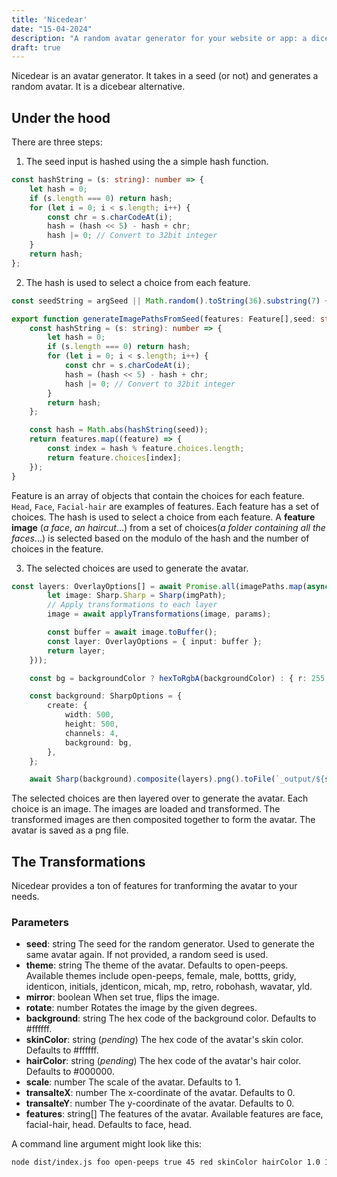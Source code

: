 ```yaml
---
title: 'Nicedear'
date: "15-04-2024"
description: "A random avatar generator for your website or app: a dicebear alternative."
draft: true
---
```


Nicedear is an avatar generator. It takes in a seed (or not) and generates a random avatar. It is a dicebear alternative. 

## Under the hood

There are three steps:

1. The seed input is hashed using the a simple hash function.

```ts
const hashString = (s: string): number => {
	let hash = 0;
	if (s.length === 0) return hash;
	for (let i = 0; i < s.length; i++) {
		const chr = s.charCodeAt(i);
		hash = (hash << 5) - hash + chr;
		hash |= 0; // Convert to 32bit integer
	}
	return hash;
};
```

2. The hash is used to select a choice from each feature.

```ts
const seedString = argSeed || Math.random().toString(36).substring(7) + Math.random().toString(36).substring(7);

export function generateImagePathsFromSeed(features: Feature[],seed: string): string[] | never {
	const hashString = (s: string): number => {
		let hash = 0;
		if (s.length === 0) return hash;
		for (let i = 0; i < s.length; i++) {
			const chr = s.charCodeAt(i);
			hash = (hash << 5) - hash + chr;
			hash |= 0; // Convert to 32bit integer
		}
		return hash;
	};

	const hash = Math.abs(hashString(seed));
	return features.map((feature) => {
		const index = hash % feature.choices.length;
		return feature.choices[index];
	});
}
```

Feature is an array of objects that contain the choices for each feature. `Head`, `Face`, `Facial-hair` are examples of features. Each feature has a set of choices. The hash is used to select a choice from each feature. A **feature image** (*a face*, *an haircut*...) from a set of choices(*a folder containing all the faces*...) is selected based on the modulo of the hash and the number of choices in the feature. 

3. The selected choices are used to generate the avatar.

```ts
const layers: OverlayOptions[] = await Promise.all(imagePaths.map(async (imgPath, i) => {
		let image: Sharp.Sharp = Sharp(imgPath);
		// Apply transformations to each layer
		image = await applyTransformations(image, params);

		const buffer = await image.toBuffer();
		const layer: OverlayOptions = { input: buffer };
		return layer;
	}));

	const bg = backgroundColor ? hexToRgbA(backgroundColor) : { r: 255, g: 255, b: 255, alpha: 1 };

	const background: SharpOptions = {
		create: {
			width: 500,
			height: 500,
			channels: 4,
			background: bg,
		},
	};

	await Sharp(background).composite(layers).png().toFile(`_output/${seed}${pathHash}.png`);
```

The selected choices are then layered over to generate the avatar. Each choice is an image. The images are loaded and transformed. The transformed images are then composited together to form the avatar. The avatar is saved as a png file.


## The Transformations

Nicedear provides a ton of features for tranforming the avatar to your needs.

### Parameters

- **seed**: string
The seed for the random generator. Used to generate the same avatar again. If not provided, a random seed is used.
- **theme**: string
The theme of the avatar. Defaults to open-peeps. Available themes include open-peeps, female, male, bottts, gridy, identicon, initials, jdenticon, micah, mp, retro, robohash, wavatar, yld.
- **mirror**: boolean
When set true, flips the image.
- **rotate**: number
Rotates the image by the given degrees.
- **background**: string
The hex code of the background color. Defaults to #ffffff.
- **skinColor**: string (*pending*)
The hex code of the avatar's skin color. Defaults to #ffffff.
- **hairColor**: string (*pending*)
The hex code of the avatar's hair color. Defaults to #000000.
- **scale**: number
The scale of the avatar. Defaults to 1.
- **transalteX**: number
The x-coordinate of the avatar. Defaults to 0.
- **transalteY**: number
The y-coordinate of the avatar. Defaults to 0.
- **features**: string[]
The features of the avatar. Available features are face, facial-hair, head. Defaults to face, head.

A command line argument might look like this:

```bash
node dist/index.js foo open-peeps true 45 red skinColor hairColor 1.0 10.0 20.0 face,facial-hair,head
```
